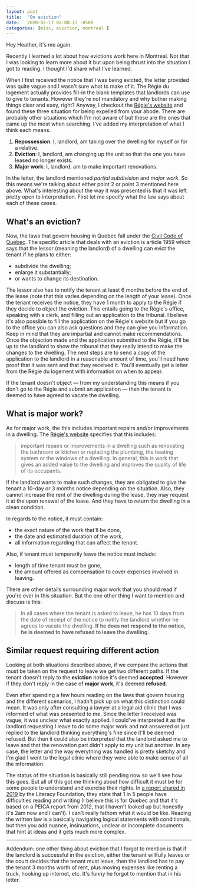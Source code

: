 ```yaml
---
layout: post
title:  "On eviction"
date:   2020-02-17 02:08:17 -0500
categories: [misc, eviction, montreal ]
---
```


Hey Heather, it's me again.

Recently I learned a lot about how evictions work here in Montreal. Not that I
was looking to learn more about it but upon being thrust into the situation I
got to reading. I thought I'd share what I've learned.

When I first received the notice that I was being evicted, the letter provided
was quite vague and I wasn't sure what to make of it. The Régie du logement
actually provides fill-in the blank templates that landlords can use to give to
tenants. However they're not mandatory and why bother making things clear and
easy, right? Anyway, I checkout the [Régie's website][regie] and found these
three situation for being expelled from your abode. There are probably other
situations which I'm not aware of but these are the ones that came up the most
when searching. I've added my interpretation of what I think each means.

1. **Repossession**: I, landlord, am taking over the dwelling for myself or for
   a relative.
2. **Eviction**: I, landlord, am changing up the unit so that the one you have
   leased no longer exists.
3. **Major work**: I, landlord, am to make important renovations.

In the letter, the landlord mentioned *partial subdivision* and *major work*. So
this means we're talking about either point 2 or point 3 mentioned here above.
What's interesting about the way it was presented is that it was left pretty
open to interpretation. First let me specify what the law says about each of
these cases.

## What's an eviction?

Now, the laws that govern housing in Quebec fall under the [Civil Code of
Quebec][civil-code]. The specific article that deals with an eviction is article
1959 which says that the lessor (meaning the landlord) of a dwelling can evict
the tenant if he plans to either: 
- subdivide the dwelling;
- enlarge it substantially;
- or wants to change its destination.

The lessor also has to notify the tenant at least 6 months before the end of the
lease (note that this varies depending on the length of your lease). Once the
tenant receives the notice, they have 1 month to apply to the Régie if they
decide to object the eviction. This entails going to the Régie's office,
speaking with a clerk, and filling out an application to the tribunal. I believe
it's also possible to fill the application on the Régie's website but if you go
to the office you can also ask questions and they can give you information. Keep
in mind that they are impartial and cannot make recommendations. Once the
objection made and the application submitted to the Régie, it'll be up to the
landlord to show the tribunal that they really intend to make the changes to the
dwelling. The next steps are to send a copy of the application to the landlord
in a reasonable amount of time, you'll need have proof that it was sent and that
they received it. You'll eventually get a letter from the Régie du logement with
information on when to appear.

If the tenant doesn't object — from my understanding this means if you don't go
to the Régie and submit an application — then the tenant is deemed to have
agreed to vacate the dwelling.

## What is major work?

As for major work, the this includes important repairs and/or improvements in a
dwelling. The [Régie's website][regie-travaux] specifies that this includes: 

> important repairs or improvements in a dwelling such as renovating the
> bathroom or kitchen or replacing the plumbing, the heating system or the
> windows of a dwelling. In general, this is work that gives an added value to
> the dwelling and improves the quality of life of its occupants.

If the landlord wants to make such changes, they are obligated to give the
tenant a 10-day or 3 months notice depending on the situation. Also, they cannot
increase the rent of the dwelling during the lease, they may request it at the
upon renewal of the lease. And they have to return the dwelling in a clean
condition.

In regards to the notice, it must contain:
- the exact nature of the work that'll be done,
- the date and estimated duration of the work,
- all information regarding that can affect the tenant.

Also, if tenant must temporarily leave the notice must include:
- length of time tenant must be gone,
- the amount offered as compensation to cover expenses involved in leaving.

There are other details surrounding major work that you should read if you're
ever in this situation. But the one other thing I want to mention and discuss is
this:

> In all cases where the tenant is asked to leave, he has 10 days from the date
> of receipt of the notice to notify the landlord whether he agrees to vacate
> the dwelling. **If he does not respond to the notice, he is deemed to have
> refused to leave the dwelling.**

## Similar request requiring different action

Looking at both situations described above, if we compare the actions that must
be taken on the request to leave we get two different paths. If the tenant
doesn't reply to the **eviction** notice it's deemed **accepted**. However if they
don't reply in the case of **major work**, it's deemed **refused**.

Even after spending a few hours reading on the laws that govern housing and the
different scenarios, I hadn't pick up on what this distinction could mean. It
was only after consulting a lawyer at a legal aid clinic that I was informed of
what was presented to me. Since the letter I received was vague, it was unclear
what exactly applied. I could've interpreted it as the landlord requesting I
leave to do some major work and not answered or just replied to the landlord
thinking everything's fine since it'll be deemed refused. But then it could also
be interpreted that the landlord asked me to leave and that the renovation part
didn't apply to my unit but another. In any case, the letter and the way
everything was handled is pretty sketchy and I'm glad I went to the legal clinic
where they were able to make sense of all the information.

The status of the situation is basically still pending now so we'll see how this
goes. But all of this got me thinking about how difficult it must be for some
people to understand and exercise their rights. In [a report shared in
2019][literacy-foundation] by the Literacy Foundation, they state that 1 in 5
people have difficulties reading and writing (I believe this is for Quebec and
that it's based on a PEICA report from 2012, that I haven't looked up but
honestly it's 2am now and I can't). I can't really fathom what it would be like.
Reading the written law is a basically navigating logical statements with
conditionals, but then you add nuance, insinuations, unclear or incomplete
documents that hint at ideas and it gets much more complex.

----
Addendum: one other thing about eviction that I forgot to mention is that if the
landlord is successful in the eviction, either the tenant willfully leaves or
the court decides that the tenant must leave, then the landlord has to pay the
tenant 3 months worth of rent, plus moving expenses like renting a truck,
hooking up internet, etc. It's funny he forgot to mention that in his letter.

[regie]: https://www.rdl.gouv.qc.ca/en
[civil-code]: http://legisquebec.gouv.qc.ca/en/ShowDoc/cs/CCQ-1991
[regie-travaux]: https://www.rdl.gouv.qc.ca/en/the-dwelling/major-work
[literacy-foundation]: https://www.fondationalphabetisation.org/wp-content/uploads/2019/06/FA_RapportAnnuel2018-2019_PageDouble_300DPI.pdf

